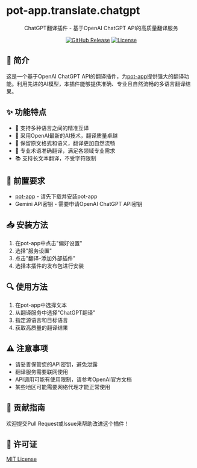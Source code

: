 # pot-app.translate.chatgpt

<div align="center">

ChatGPT翻译插件 - 基于OpenAI ChatGPT API的高质量翻译服务

[![GitHub Release](https://img.shields.io/github/v/release/coulsontl/pot-app-translate-plugin-chatgpt)](https://github.com/coulsontl/pot-app-translate-plugin-chatgpt/releases)
[![License](https://img.shields.io/github/license/coulsontl/pot-app-translate-plugin-chatgpt)](LICENSE)

</div>

## 📝 简介

这是一个基于OpenAI ChatGPT API的翻译插件，为[pot-app](https://pot-app.com/)提供强大的翻译功能。利用先进的AI模型，本插件能够提供准确、专业且自然流畅的多语言翻译结果。

## ✨ 功能特点

- 💫 支持多种语言之间的精准互译
- 🧠 采用OpenAI最新的AI技术，翻译质量卓越
- 🔄 保留原文格式和语义，翻译更加自然流畅
- 🚀 专业术语准确翻译，满足各领域专业需求
- 📚 支持长文本翻译，不受字符限制

## 🔧 前置要求

- [pot-app](https://pot-app.com/) - 请先下载并安装pot-app
- Gemini API密钥 - 需要申请OpenAI ChatGPT API密钥

## 📥 安装方法

1. 在pot-app中点击"偏好设置"
2. 选择"服务设置"
3. 点击"翻译-添加外部插件"
4. 选择本插件的发布包进行安装

## 🔍 使用方法

1. 在pot-app中选择文本
2. 从翻译服务中选择"ChatGPT翻译"
3. 指定源语言和目标语言
4. 获取高质量的翻译结果

## ⚠️ 注意事项

- 请妥善保管您的API密钥，避免泄露
- 翻译服务需要联网使用
- API调用可能有使用限制，请参考OpenAI官方文档
- 某些地区可能需要网络代理才能正常使用

## 🤝 贡献指南

欢迎提交Pull Request或Issue来帮助改进这个插件！

## 📄 许可证

[MIT License](LICENSE)